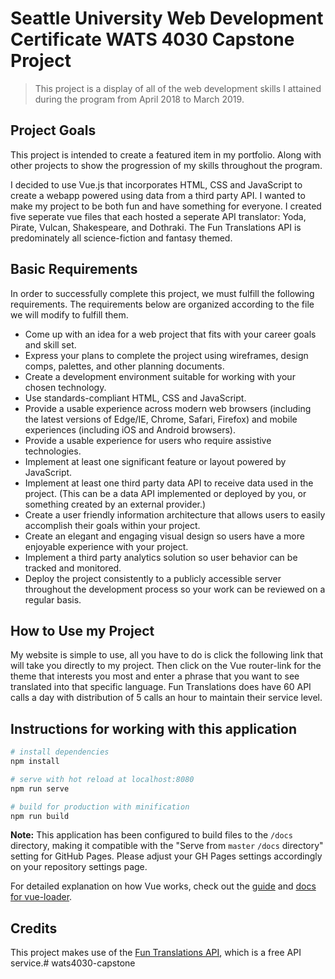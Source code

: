 # Seattle University Web Development Certificate WATS 4030 Capstone Project

> This project is a display of all of the web development skills I attained during the program from April 2018 to March 2019.

## Project Goals
This project is intended to create a featured item in my portfolio. Along with other projects to show the progression of my skills throughout the program.

I decided to use Vue.js that incorporates HTML, CSS and JavaScript to create a webapp powered using data from a third party API. I wanted to make my project to be both fun and have something for everyone. I created five seperate vue files that each hosted a seperate API translator: Yoda, Pirate, Vulcan, Shakespeare, and Dothraki. The Fun Translations API is predominately all science-fiction and fantasy themed. 

## Basic Requirements
In order to successfully complete this project, we must fulfill the following
requirements. The requirements below are organized according to the file we will
modify to fulfill them.

* Come up with an idea for a web project that fits with your career goals and skill set.
* Express your plans to complete the project using wireframes, design comps, palettes, and other planning documents.
* Create a development environment suitable for working with your chosen technology.
* Use standards-compliant HTML, CSS and JavaScript.
* Provide a usable experience across modern web browsers (including the latest versions of Edge/IE, Chrome, Safari, Firefox) and mobile experiences (including iOS and Android browsers).
* Provide a usable experience for users who require assistive technologies.
* Implement at least one significant feature or layout powered by JavaScript.
* Implement at least one third party data API to receive data used in the project. (This can be a data API implemented or deployed by you, or something created by an external provider.)
* Create a user friendly information architecture that allows users to easily accomplish their goals within your project.
* Create an elegant and engaging visual design so users have a more enjoyable experience with your project.
* Implement a third party analytics solution so user behavior can be tracked and monitored.
* Deploy the project consistently to a publicly accessible server throughout the development process so your work can be reviewed on a regular basis.

## How to Use my Project

My website is simple to use, all you have to do is click the following link <a href="http://derekbenak.com/wats4030-capstone/#/"></a> that will take you directly to my project. Then click on the Vue router-link for the theme that interests you most and enter a phrase that you want to see translated into that specific language. Fun Translations does have 60 API calls a day with distribution of 5 calls an hour to maintain their service level.

## Instructions for working with this application

``` bash
# install dependencies
npm install

# serve with hot reload at localhost:8080
npm run serve

# build for production with minification
npm run build

```

**Note:** This application has been configured to build files to the `/docs` directory, making it compatible with the "Serve from `master` `/docs` directory" setting for GitHub Pages. Please adjust your GH Pages settings accordingly on your repository settings page.

For detailed explanation on how Vue works, check out the [guide](https://cli.vuejs.org/guide/) and [docs for vue-loader](https://cli.vuejs.org/config/#css-loaderoptions).

## Credits
This project makes use of the [Fun Translations API](https://funtranslations.com/#), which is a free API service.# wats4030-capstone
